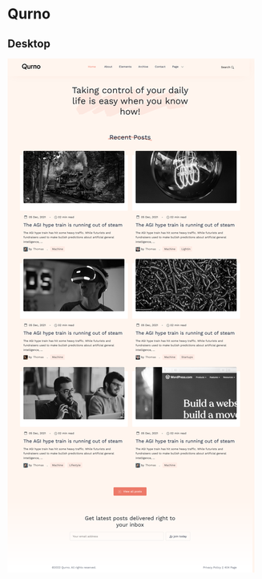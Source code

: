 # Qurno
 ## Desktop
![Gigaland-desktop-compressed](https://github.com/neda1998/Qurno/blob/main/img/Screenshot%202022-04-21%20at%2016-13-33%20project4.png)
